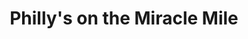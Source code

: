 ---
title: "Philly's on the Miracle Mile"
url: /fond-du-lac/phillys-on-the-miracle-mile/
shop: Lebensmittel
---
